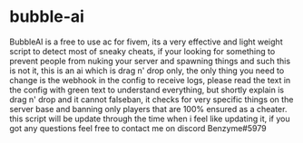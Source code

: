 # bubble-ai

BubbleAI is a free to use ac for fivem, its a very effective and light weight script to detect most of sneaky cheats, if your looking for something to prevent people from nuking your server and spawning things and such this is not it, this is an ai which is drag n' drop only, the only thing you need to change is the webhook in the config to receive logs, please read the text in the config with green text to understand everything, but shortly explain is drag n' drop and it cannot falseban, it checks for very specific things on the server base and banning only players that are 100% ensured as a cheater. this script will be update through the time when i feel like updating it, if you got any questions feel free to contact me on discord Benzyme#5979
